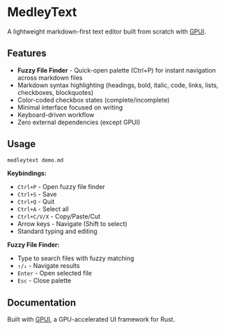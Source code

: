 # MedleyText

A lightweight markdown-first text editor built from scratch with [GPUI](https://crates.io/crates/gpui).

## Features

- **Fuzzy File Finder** - Quick-open palette (Ctrl+P) for instant navigation across markdown files
- Markdown syntax highlighting (headings, bold, italic, code, links, lists, checkboxes, blockquotes)
- Color-coded checkbox states (complete/incomplete)
- Minimal interface focused on writing
- Keyboard-driven workflow
- Zero external dependencies (except GPUI)

## Usage

```bash
medleytext demo.md
```

**Keybindings:**

- `Ctrl+P` - Open fuzzy file finder
- `Ctrl+S` - Save
- `Ctrl+Q` - Quit
- `Ctrl+A` - Select all
- `Ctrl+C/V/X` - Copy/Paste/Cut
- Arrow keys - Navigate (Shift to select)
- Standard typing and editing

**Fuzzy File Finder:**

- Type to search files with fuzzy matching
- `↑/↓` - Navigate results
- `Enter` - Open selected file
- `Esc` - Close palette

## Documentation

Built with [GPUI](https://docs.rs/gpui/latest/gpui/), a GPU-accelerated UI framework for Rust.
